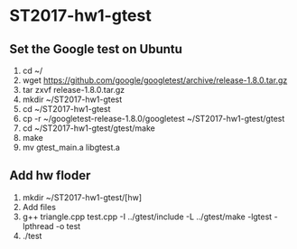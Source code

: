 # ST2017-hw1-gtest  
## Set the Google test on Ubuntu  
1. cd ~/  
2. wget https://github.com/google/googletest/archive/release-1.8.0.tar.gz  
3. tar zxvf release-1.8.0.tar.gz  
4. mkdir ~/ST2017-hw1-gtest  
5. cd ~/ST2017-hw1-gtest  
6. cp -r ~/googletest-release-1.8.0/googletest ~/ST2017-hw1-gtest/gtest  
7. cd ~/ST2017-hw1-gtest/gtest/make  
8. make  
9. mv gtest_main.a libgtest.a  

## Add hw floder
1. mkdir ~/ST2017-hw1-gtest/[hw]
2. Add files
3. g++ triangle.cpp test.cpp -I ../gtest/include -L ../gtest/make -lgtest -lpthread -o test
4. ./test
